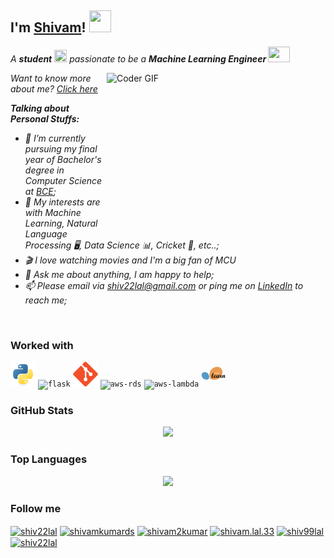 ## I'm [Shivam](https://shivamlal.github.io/)! <img src="https://raw.githubusercontent.com/TheDudeThatCode/TheDudeThatCode/master/Assets/Hi.gif" width=35 height=35>

<p>
  <em>
    A <b>student</b> <img src="https://raw.githubusercontent.com/TheDudeThatCode/TheDudeThatCode/master/Assets/Medal.gif" width=20 height=20> passionate to be a <b>Machine Learning Engineer </b> <img src="https://raw.githubusercontent.com/TheDudeThatCode/TheDudeThatCode/master/Assets/Developer.gif" width=35 height=25>
  </em>
 </p>

<img align="right" alt="Coder GIF" height=250 width=350 src="https://i.pinimg.com/originals/e4/26/70/e426702edf874b181aced1e2fa5c6cde.gif" />

<em> Want to know more about me? [Click here](https://shivamlal.github.io/) </em>
<em>
  
**Talking about Personal Stuffs:**


- 💼 I’m currently pursuing my final year of Bachelor's degree in Computer Science at [BCE](https://www.bcedgp.ac.in/);
- 🤔 My interests are with Machine Learning, Natural Language Processing 🖥️, Data Science 📊, Cricket 🏏, etc..;
- 🎬 I love watching movies and I'm a big fan of MCU <img src="https://www.pngfind.com/pngs/m/173-1737725_captain-americas-shield-hd-png-download.png" width=15 height=15>
- 💬 Ask me about anything, I am happy to help;
- 📫 Please email via shiv22lal@gmail.com or ping me on [LinkedIn](https://www.linkedin.com/in/shivamkumards/) to reach me;
<br/> 
</em>

### Worked with 

<code><img height="40" src="https://raw.githubusercontent.com/devicons/devicon/master/icons/python/python-original.svg" title="python"></code>
<code><img height="40" src="https://www.vectorlogo.zone/logos/pocoo_flask/pocoo_flask-icon.svg" title="flask"></code>
<code><img height="40" src="https://raw.githubusercontent.com/devicons/devicon/master/icons/git/git-original.svg" title="git"></code>
<code><img height="40" src="https://cdn.worldvectorlogo.com/logos/aws-rds.svg" title="aws-rds"></code>
<code><img height="40" src="https://cdn.worldvectorlogo.com/logos/aws-lambda-1.svg" title="aws-lambda"></code>
<code><img height="40" src="https://raw.githubusercontent.com/github/explore/80688e429a7d4ef2fca1e82350fe8e3517d3494d/topics/scikit-learn/scikit-learn.png" title="sklearn"></code>

### GitHub Stats

<p align="center">
  <a href = "https://github.com/shivamlal">
<img src="https://github-readme-stats-aj8vj7k8x.vercel.app/api?username=shivamlal&show_icons=true&title_color=ffc857&icon_color=8ac926&text_color=daf7dc&bg_color=151515&count_private=true&include_all_commits=true">
  </a>
 </p>
 
### Top Languages

<p align="center">
<a href = "https://github.com/shivamlal">
  <img src="https://github-readme-stats-aj8vj7k8x.vercel.app/api/top-langs/?username=shivamlal&layout=compact&title_color=ffc857&icon_color=8ac926&text_color=daf7dc&bg_color=151515&card_width=400">
</a>
</p>

### Follow me

<p align="left">
<a href="https://twitter.com/shiv22lal" target="blank"><img align="center" src="https://cdn.jsdelivr.net/npm/simple-icons@3.0.1/icons/twitter.svg" alt="shiv22lal" height="30" width="40" /></a>
<a href="https://linkedin.com/in/shivamkumards" target="blank"><img align="center" src="https://cdn.jsdelivr.net/npm/simple-icons@3.0.1/icons/linkedin.svg" alt="shivamkumards" height="30" width="40" /></a>
<a href="https://kaggle.com/shivam2kumar" target="blank"><img align="center" src="https://cdn.jsdelivr.net/npm/simple-icons@3.0.1/icons/kaggle.svg" alt="shivam2kumar" height="30" width="40" /></a>
<a href="https://fb.com/shivam.lal.33" target="blank"><img align="center" src="https://cdn.jsdelivr.net/npm/simple-icons@3.0.1/icons/facebook.svg" alt="shivam.lal.33" height="30" width="40" /></a>
<a href="https://instagram.com/shiv99lal" target="blank"><img align="center" src="https://cdn.jsdelivr.net/npm/simple-icons@3.0.1/icons/instagram.svg" alt="shiv99lal" height="30" width="40" /></a>
<a href="https://www.hackerrank.com/shiv22lal" target="blank"><img align="center" src="https://cdn.jsdelivr.net/npm/simple-icons@3.0.1/icons/hackerrank.svg" alt="shiv22lal" height="30" width="40" /></a>
</p>
